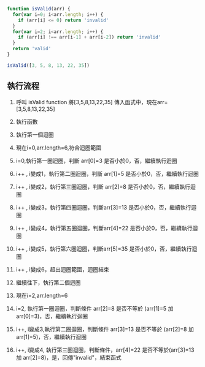 ``` js
function isValid(arr) {
  for(var i=0; i<arr.length; i++) {
    if (arr[i] <= 0) return 'invalid'
  }
  for(var i=2; i<arr.length; i++) {
    if (arr[i] !== arr[i-1] + arr[i-2]) return 'invalid'
  }
  return 'valid'
}

isValid([3, 5, 8, 13, 22, 35])
```
## 執行流程
1. 呼叫 isValid function 將[3,5,8,13,22,35] 傳入函式中，現在arr=[3,5,8,13,22,35]
2. 執行函數
3. 執行第一個迴圈
4. 現在i=0,arr.length=6,符合迴圈範圍
5. i=0,執行第一圈迴圈，判斷 arr[0]=3 是否小於0，否，繼續執行迴圈
6. i++ , i變成1，執行第二圈迴圈，判斷 arr[1]=5 是否小於0，否，繼續執行迴圈
7. i++ , i變成2，執行第三圈迴圈，判斷 arr[2]=8 是否小於0，否，繼續執行迴圈
8. i++ , i變成3，執行第四圈迴圈，判斷arr[3]=13 是否小於0，否，繼續執行迴圈
9. i++ , i變成4，執行第五圈迴圈，判斷arr[4]=22 是否小於0，否，繼續執行迴圈
10. i++ , i變成5，執行第六圈迴圈，判斷arr[5]=35 是否小於0，否，繼續執行迴圈
11. i++ , i變成6，超出迴圈範圍，迴圈結束

12. 繼續往下，執行第二個迴圈
13. 現在i=2,arr.length=6
14. i=2, 執行第一圈迴圈，判斷條件 arr[2]=8 是否不等於 (arr[1]=5 加 arr[0]=3)，否，繼續執行迴圈
15. i++, i變成3,執行第二圈迴圈，判斷條件 arr[3]=13 是否不等於 (arr[2]=8 加 arr[1]=5)，否，繼續執行迴圈
16. i++, i變成4, 執行第三圈迴圈，判斷條件，arr[4]=22 是否不等於(arr[3]=13 加 arr[2]=8)，是，回傳"invalid"，結束函式



